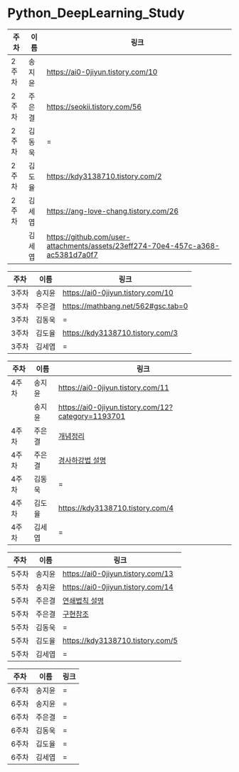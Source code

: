 # Python_DeepLearning_Study
|주차|이름|링크|
|---|---|---|
|2주차|송지윤|https://ai0-0jiyun.tistory.com/10|
|2주차|주은결|https://seokii.tistory.com/56|
|2주차|김동욱|=|
|2주차|김도율|https://kdy3138710.tistory.com/2|
|2주차|김세엽|https://ang-love-chang.tistory.com/26|
||김세엽|https://github.com/user-attachments/assets/23eff274-70e4-457c-a368-ac5381d7a0f7|


|주차|이름|링크|
|---|---|---|
|3주차|송지윤|https://ai0-0jiyun.tistory.com/10|
|3주차|주은결|https://mathbang.net/562#gsc.tab=0|
|3주차|김동욱|=|
|3주차|김도율|https://kdy3138710.tistory.com/3|
|3주차|김세엽|=|


|주차|이름|링크|
|---|---|---|
|4주차|송지윤|https://ai0-0jiyun.tistory.com/11|
||송지윤|https://ai0-0jiyun.tistory.com/12?category=1193701|
|4주차|주은결|[개념정리](https://velog.io/@kimkihoon0515/%EB%B0%91%EB%B0%94%EB%8B%A5%EB%B6%80%ED%84%B0-%EC%8B%9C%EC%9E%91%ED%95%98%EB%8A%94-%EB%94%A5%EB%9F%AC%EB%8B%9D-4%EC%9E%A5)|
|4주차|주은결|[경사하강법 설명](https://twojun-space.tistory.com/124)|
|4주차|김동욱|=|
|4주차|김도율|https://kdy3138710.tistory.com/4|
|4주차|김세엽|=|


|주차|이름|링크|
|---|---|---|
|5주차|송지윤|https://ai0-0jiyun.tistory.com/13|
|5주차|송지윤|https://ai0-0jiyun.tistory.com/14|
|5주차|주은결|[연쇄법칙 설명](https://vegatrash.tistory.com/17)|
|5주차|주은결|[구현참조](https://github.com/youbeebee/deeplearning_from_scratch/blob/master/ch5.%EC%98%A4%EC%B0%A8%EC%97%AD%EC%A0%84%ED%8C%8C%EB%B2%95/5.4.%EB%8B%A8%EC%88%9C%ED%95%9C%20%EA%B3%84%EC%B8%B5%20%EA%B5%AC%ED%98%84%ED%95%98%EA%B8%B0.py)|
|5주차|김동욱|=|
|5주차|김도율|https://kdy3138710.tistory.com/5|
|5주차|김세엽|=|


|주차|이름|링크|
|---|---|---|
|6주차|송지윤|=|
|6주차|송지윤|=|
|6주차|주은결|=|
|6주차|김동욱|=|
|6주차|김도율|=|
|6주차|김세엽|=|

